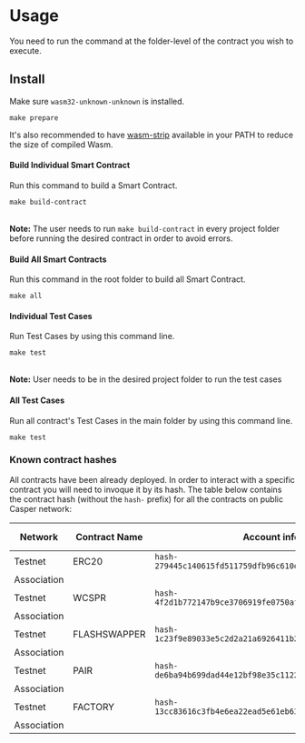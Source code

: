 # Usage

You need to run the command at the folder-level of the contract you wish to execute.

## Install

Make sure `wasm32-unknown-unknown` is installed.

```
make prepare
```

It's also recommended to have [wasm-strip](https://github.com/WebAssembly/wabt) available in your PATH to reduce the size of compiled Wasm.

#### Build Individual Smart Contract

Run this command to build a Smart Contract.

```
make build-contract
```

\
**Note:** The user needs to run `make build-contract` in every project folder before running the desired contract in order to avoid errors.

#### Build All Smart Contracts

Run this command in the root folder to build all Smart Contract.

```
make all
```

#### Individual Test Cases

Run Test Cases by using this  command line.

```
make test
```

\
**Note:** User needs to be in the desired project folder to run the test cases

#### All Test Cases

Run all contract's Test Cases in the main folder by using  this command  line.

```
make test
```

### Known contract hashes

All contracts have been already deployed. In order to interact with a specific contract you will need to invoque it by its hash. The table below contains the contract hash (without the `hash-` prefix) for all the contracts on public Casper network:

| Network     | Contract Name | Account info contract hash                                              | Contract owner |
| ----------- | ------------- | ----------------------------------------------------------------------- | -------------- |
| Testnet     | ERC20         | `hash-279445c140615fd511759dfb96c610dee212769913f61a57b0f9dde42d6a8d10` | Casper         |
| Association |               |                                                                         |                |
| Testnet     | WCSPR         | `hash-4f2d1b772147b9ce3706919fe0750af6964249b0931e2115045f97e1e135e80b` | Casper         |
| Association |               |                                                                         |                |
| Testnet     | FLASHSWAPPER  | `hash-1c23f9e89033e5c2d2a21a6926411b2645c000cf43fc0db495821633da2aed6e` | Casper         |
| Association |               |                                                                         |                |
| Testnet     | PAIR          | `hash-de6ba94b699dad44e12bf98e35c1122eed7dba9eed8af6d8952875afaec8c7dd` | Casper         |
| Association |               |                                                                         |                |
| Testnet     | FACTORY       | `hash-13cc83616c3fb4e6ea22ead5e61eb6319d728783ed02eab51b1f442085e605a7` | Casper         |
| Association |               |                                                                         |                |
